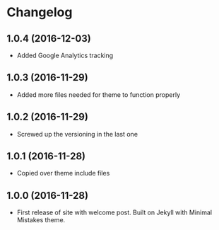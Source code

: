# Changelog

## 1.0.4 (2016-12-03)
* Added Google Analytics tracking

## 1.0.3 (2016-11-29)
* Added more files needed for theme to function properly

## 1.0.2 (2016-11-29)
* Screwed up the versioning in the last one

## 1.0.1 (2016-11-28)
* Copied over theme include files

## 1.0.0 (2016-11-28)
* First release of site with welcome post. Built on Jekyll with Minimal
  Mistakes theme.
